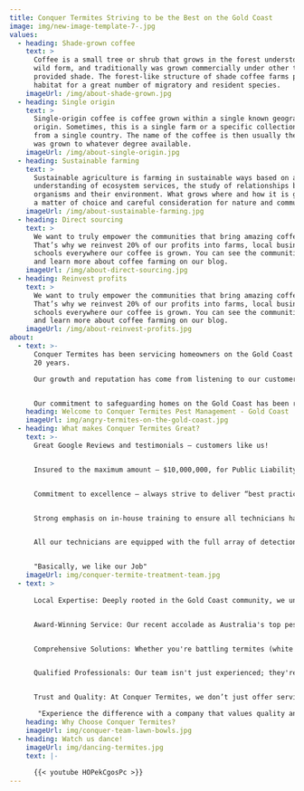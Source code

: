 ```yaml
---
title: Conquer Termites Striving to be the Best on the Gold Coast
image: img/new-image-template-7-.jpg
values:
  - heading: Shade-grown coffee
    text: >
      Coffee is a small tree or shrub that grows in the forest understory in its
      wild form, and traditionally was grown commercially under other trees that
      provided shade. The forest-like structure of shade coffee farms provides
      habitat for a great number of migratory and resident species.
    imageUrl: /img/about-shade-grown.jpg
  - heading: Single origin
    text: >
      Single-origin coffee is coffee grown within a single known geographic
      origin. Sometimes, this is a single farm or a specific collection of beans
      from a single country. The name of the coffee is then usually the place it
      was grown to whatever degree available.
    imageUrl: /img/about-single-origin.jpg
  - heading: Sustainable farming
    text: >
      Sustainable agriculture is farming in sustainable ways based on an
      understanding of ecosystem services, the study of relationships between
      organisms and their environment. What grows where and how it is grown are
      a matter of choice and careful consideration for nature and communities.
    imageUrl: /img/about-sustainable-farming.jpg
  - heading: Direct sourcing
    text: >
      We want to truly empower the communities that bring amazing coffee to you.
      That’s why we reinvest 20% of our profits into farms, local businesses and
      schools everywhere our coffee is grown. You can see the communities grow
      and learn more about coffee farming on our blog.
    imageUrl: /img/about-direct-sourcing.jpg
  - heading: Reinvest profits
    text: >
      We want to truly empower the communities that bring amazing coffee to you.
      That’s why we reinvest 20% of our profits into farms, local businesses and
      schools everywhere our coffee is grown. You can see the communities grow
      and learn more about coffee farming on our blog.
    imageUrl: /img/about-reinvest-profits.jpg
about:
  - text: >-
      Conquer Termites has been servicing homeowners on the Gold Coast for over
      20 years.

      Our growth and reputation has come from listening to our customers and understanding their needs.


      Our commitment to safeguarding homes on the Gold Coast has been recognized with the prestigious AEMPA Pest Industry Award, crowning us as Australia's Best Pest Control Company for 2023.
    heading: Welcome to Conquer Termites Pest Management - Gold Coast
    imageUrl: img/angry-termites-on-the-gold-coast.jpg
  - heading: What makes Conquer Termites Great?
    text: >-
      Great Google Reviews and testimonials – customers like us!


      Insured to the maximum amount – $10,000,000, for Public Liability


      Commitment to excellence – always strive to deliver “best practice”


      Strong emphasis on in-house training to ensure all technicians have the practical knowledge to problem-solve all situations


      All our technicians are equipped with the full array of detection devices such as thermal imaging cameras, moisture meters and termatrac detection devices. detection devices we use info


      "Basically, we like our Job"
    imageUrl: img/conquer-termite-treatment-team.jpg
  - text: >
      
      Local Expertise: Deeply rooted in the Gold Coast community, we understand the unique challenges homeowners face regarding termites and pests.


      Award-Winning Service: Our recent accolade as Australia's top pest control service is a testament to our dedication to excellence.


      Comprehensive Solutions: Whether you're battling termites (white ants) or a range of other pests, our solutions are tailored, effective, and safe, ensuring your peace of mind.


      Qualified Professionals: Our team isn't just experienced; they're fully qualified and licensed, ensuring that every service meets the highest standards.


      Trust and Quality: At Conquer Termites, we don’t just offer services; we build relationships based on trust and a commitment to quality.

       "Experience the difference with a company that values quality and trust above all"
    heading: Why Choose Conquer Termites?
    imageUrl: img/conquer-team-lawn-bowls.jpg
  - heading: Watch us dance!
    imageUrl: img/dancing-termites.jpg
    text: |-
      
      {{< youtube HOPekCgosPc >}}
---
```

